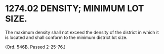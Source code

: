 1274.02 DENSITY; MINIMUM LOT SIZE.
==================================

The maximum density shall not exceed the density of the district in
which it is located and shall conform to the minimum district lot size.

(Ord. 546B. Passed 2-25-76.)
